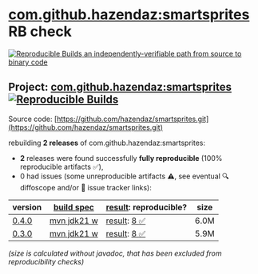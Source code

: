[com.github.hazendaz:smartsprites](https://central.sonatype.com/artifact/com.github.hazendaz/smartsprites/versions) RB check
=======

[![Reproducible Builds](https://reproducible-builds.org/images/logos/rb.svg) an independently-verifiable path from source to binary code](https://reproducible-builds.org/)

## Project: [com.github.hazendaz:smartsprites](https://central.sonatype.com/artifact/com.github.hazendaz/smartsprites/versions) [![Reproducible Builds](https://img.shields.io/endpoint?url=https://raw.githubusercontent.com/jvm-repo-rebuild/reproducible-central/master/content/com/github/hazendaz/smartsprites/badge.json)](https://github.com/jvm-repo-rebuild/reproducible-central/blob/master/content/com/github/hazendaz/smartsprites/README.md)

Source code: [https://github.com/hazendaz/smartsprites.git](https://github.com/hazendaz/smartsprites.git)

rebuilding **2 releases** of com.github.hazendaz:smartsprites:
- **2** releases were found successfully **fully reproducible** (100% reproducible artifacts :white_check_mark:),
- 0 had issues (some unreproducible artifacts :warning:, see eventual :mag: diffoscope and/or :memo: issue tracker links):

| version | [build spec](/BUILDSPEC.md) | [result](https://reproducible-builds.org/docs/jvm/): reproducible? | size |
| -- | --------- | ------ | -- |
| [0.4.0](https://central.sonatype.com/artifact/com.github.hazendaz/smartsprites/0.4.0/pom) | [mvn jdk21 w](smartsprites-0.4.0.buildspec) | [result](smartsprites-0.4.0.buildinfo): [8 :white_check_mark: ](smartsprites-0.4.0.buildcompare) | 6.0M |
| [0.3.0](https://central.sonatype.com/artifact/com.github.hazendaz/smartsprites/0.3.0/pom) | [mvn jdk21 w](smartsprites-0.3.0.buildspec) | [result](smartsprites-0.3.0.buildinfo): [8 :white_check_mark: ](smartsprites-0.3.0.buildcompare) | 5.9M |

<i>(size is calculated without javadoc, that has been excluded from reproducibility checks)</i>
